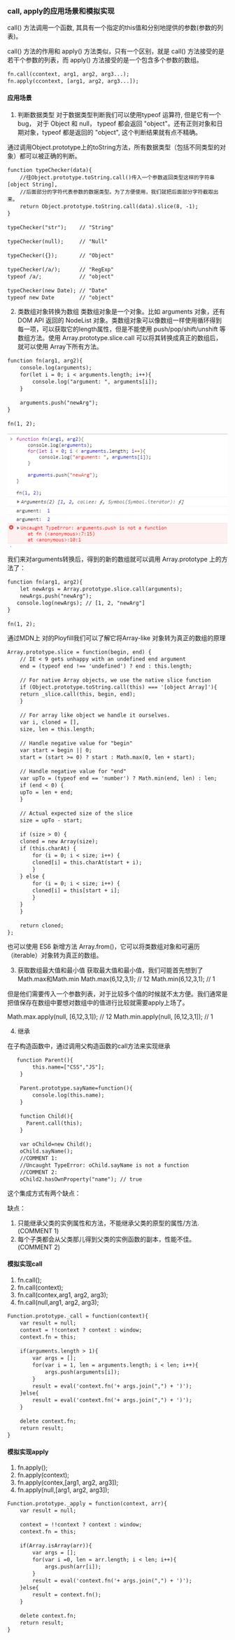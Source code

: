 ### call, apply的应用场景和模拟实现
call() 方法调用一个函数, 其具有一个指定的this值和分别地提供的参数(参数的列表)。

call() 方法的作用和 apply() 方法类似，只有一个区别，就是 call() 方法接受的是若干个参数的列表，而 apply() 方法接受的是一个包含多个参数的数组。

```
fn.call(ccontext, arg1, arg2, arg3...);
fn.apply(ccontext, [arg1, arg2, arg3...]);
```

#### 应用场景

1. 判断数据类型
对于数据类型判断我们可以使用typeof 运算符, 但是它有一个bug， 对于 Object 和 null， typeof 都会返回 "object"。还有正则对象和日期对象，typeof 都是返回的 "object", 这个判断结果就有点不精确。

通过调用Object.prototype上的toString方法，所有数据类型（包括不同类型的对象）都可以被正确的判断。
```
function typeChecker(data){
    //往Object.prototype.toString.call()传入一个参数返回类型这样的字符串[object String],
    //后面部分的字符代表参数的数据类型。为了方便使用，我们就把后面部分字符截取出来。
    return Object.prototype.toString.call(data).slice(8, -1);
}

typeChecker("str");    // "String"

typeChecker(null);     // "Null"

typeChecker({});       // "Object"

typeChecker(/a/);      // "RegExp"
typeof /a/;            // "object"

typeChecker(new Date); // "Date"
typeof new Date        // "object"
```

2. 类数组对象转换为数组
类数组对象是一个对象。比如 arguments 对象，还有DOM API 返回的 NodeList 对象。类数组对象可以像数组一样使用循环得到每一项，可以获取它的length属性，但是不能使用 push/pop/shift/unshift 等数组方法。使用 Array.prototype.slice.call 可以将其转换成真正的数组后，就可以使用 Array下所有方法。
```
function fn(arg1, arg2){
    console.log(arguments);
    for(let i = 0; i < arguments.length; i++){
        console.log("argument: ", arguments[i]);
    }

    arguments.push("newArg");
}

fn(1, 2);
```
![test-arguments](../picture/知识点总结/call-apply的应用场景和模拟实现/test-arguments.png)


我们来对arguments转换后，得到的新的数组就可以调用 Array.prototype 上的方法了：
```
function fn(arg1, arg2){    
    let newArgs = Array.prototype.slice.call(arguments);
    newArgs.push("newArg");
   console.log(newArgs); // [1, 2, "newArg"]
}

fn(1, 2);
```
通过MDN上 对的Ployfill我们可以了解它将Array-like 对象转为真正的数组的原理

```
Array.prototype.slice = function(begin, end) {
    // IE < 9 gets unhappy with an undefined end argument
    end = (typeof end !== 'undefined') ? end : this.length;

    // For native Array objects, we use the native slice function
    if (Object.prototype.toString.call(this) === '[object Array]'){
    return _slice.call(this, begin, end); 
    }

    // For array like object we handle it ourselves.
    var i, cloned = [],
    size, len = this.length;

    // Handle negative value for "begin"
    var start = begin || 0;
    start = (start >= 0) ? start : Math.max(0, len + start);

    // Handle negative value for "end"
    var upTo = (typeof end == 'number') ? Math.min(end, len) : len;
    if (end < 0) {
    upTo = len + end;
    }

    // Actual expected size of the slice
    size = upTo - start;

    if (size > 0) {
    cloned = new Array(size);
    if (this.charAt) {
        for (i = 0; i < size; i++) {
        cloned[i] = this.charAt(start + i);
        }
    } else {
        for (i = 0; i < size; i++) {
        cloned[i] = this[start + i];
        }
    }
    }

    return cloned;
};
```
也可以使用 ES6 新增方法 Array.from()，它可以将类数组对象和可遍历（iterable）对象转为真正的数组。

3. 获取数组最大值和最小值
获取最大值和最小值，我们可能首先想到了Math.max和Math.min
Math.max(6,12,3,1); // 12
Math.min(6,12,3,1); // 1

但是他们需要传入一个参数列表，对于比较多个值的时候就不太方便。我们通常是把值保存在数组中要想对数组中的值进行比较就需要apply上场了。

Math.max.apply(null, [6,12,3,1]); // 12
Math.min.apply(null, [6,12,3,1]); // 1


4. 继承

在子构造函数中，通过调用父构造函数的call方法来实现继承

```
   function Parent(){
        this.name=["CSS","JS"];
    }

    Parent.prototype.sayName=function(){
		console.log(this.name);
	}

	function Child(){ 
      Parent.call(this);
    }

    var oChild=new Child();
    oChild.sayName(); 
    //COMMENT 1:
    //Uncaught TypeError: oChild.sayName is not a function
    //COMMENT 2:
    oChild2.hasOwnProperty("name"); // true
```

这个集成方式有两个缺点：

缺点：

1. 只能继承父类的实例属性和方法，不能继承父类的原型的属性/方法.(COMMENT 1)
2. 每个子类都会从父类那儿得到父类的实例函数的副本，性能不佳。(COMMENT 2)


#### 模拟实现call
1. fn.call();
2. fn.call(context);
3. fn.call(contex,arg1, arg2, arg3);
4. fn.call(null,arg1, arg2, arg3);
```
Function.prototype._call = function(context){
    var result = null;
    context = !!context ? context : window;    
    context.fn = this;

    if(arguments.length > 1){
        var args = [];
        for(var i = 1, len = arguments.length; i < len; i++){
            args.push(arguments[i]);
        }
        result = eval('context.fn('+ args.join(",") + ')');
    }else{
        result = eval('context.fn('+ args.join(",") + ')');
    }
    
    delete context.fn;
    return result;
}
```

#### 模拟实现apply
1. fn.apply();
2. fn.apply(context);
3. fn.apply(contex,[arg1, arg2, arg3]);
4. fn.apply(null,[arg1, arg2, arg3]);

```
Function.prototype._apply = function(context, arr){
    var result = null;

    context = !!context ? context : window;
    context.fn = this;

    if(Array.isArray(arr)){
        var args = [];
        for(var i =0, len = arr.length; i < len; i++){
            args.push(arr[i]);            
        }
        result = eval('context.fn('+ args.join(",") + ')');
    }else{
        result = context.fn();
    }
    
    delete context.fn;
    return result;
}
```

 